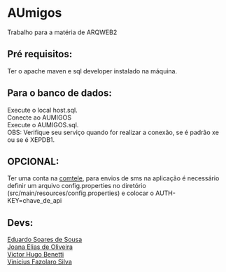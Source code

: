 # AUmigos
Trabalho para a matéria de ARQWEB2

## Pré requisitos:
Ter o apache maven e sql developer instalado na máquina.<br>
## Para o banco de dados:
  Execute o local host.sql.<br>
  Conecte ao AUMIGOS<br>
  Execute o AUMIGOS.sql.<br>
  OBS: Verifique seu serviço quando for realizar a conexão, se é padrão xe ou se é XEPDB1.<br>
  
## OPCIONAL:
Ter uma conta na [comtele](https://comtele.com.br), para envios de sms na aplicação é necessário definir um arquivo config.properties no diretório (src/main/resources/config.properties) e colocar o AUTH-KEY=chave_de_api

## Devs:
[Eduardo Soares de Sousa](https://github.com/Eduardo-Soares-Sousa) <br>
[Joana Elias de Oliveira](https://github.com/joana-elias-oliveira) <br>
[Victor Hugo Benetti](https://github.com/vicbenetti) <br>
[Vinícius Fazolaro Silva](https://github.com/viniciusfazolaro) <br>

